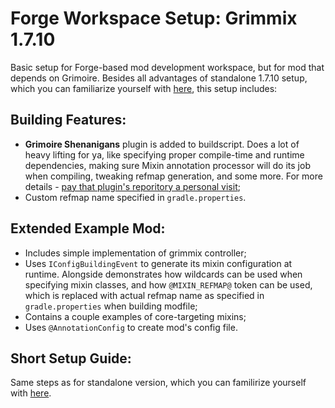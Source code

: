 # Forge Workspace Setup: Grimmix 1.7.10

Basic setup for Forge-based mod development workspace, but for mod that depends on Grimoire. Besides all advantages of standalone 1.7.10 setup, which you can familiarize yourself with [here](https://github.com/CrucibleMC/ForgeWorkspaceSetup#readme), this setup includes:

## Building Features:

- **Grimoire Shenanigans** plugin is added to buildscript. Does a lot of heavy lifting for ya, like specifying proper compile-time and runtime dependencies, making sure Mixin annotation processor will do its job when compiling, tweaking refmap generation, and some more. For more details - [pay that plugin's reporitory a personal visit](https://github.com/CrucibleMC/Grimoire-Shenanigans#readme);
- Custom refmap name specified in `gradle.properties`.

## Extended Example Mod:

- Includes simple implementation of grimmix controller;
- Uses `IConfigBuildingEvent` to generate its mixin configuration at runtime. Alongside demonstrates how wildcards can be used when specifying mixin classes, and how `@MIXIN_REFMAP@` token can be used, which is replaced with actual refmap name as specified in `gradle.properties` when building modfile;
- Contains a couple examples of core-targeting mixins;
- Uses `@AnnotationConfig` to create mod's config file.

## Short Setup Guide:

Same steps as for standalone version, which you can familirize yourself with [here](https://github.com/CrucibleMC/ForgeWorkspaceSetup/tree/1.7.10-standalone#short-setup-guide).
